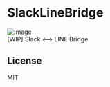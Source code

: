 # SlackLineBridge
![image](https://user-images.githubusercontent.com/3415240/66152747-188ccc80-e655-11e9-95dd-f0fc1f17352e.png)  
[WIP] Slack &lt;--> LINE Bridge

## License
MIT
